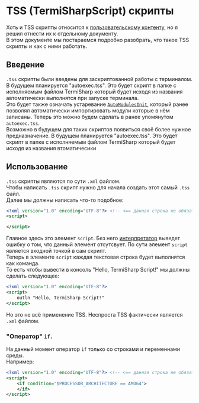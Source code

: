 # TSS (TermiSharpScript) скрипты
Хоть и TSS скрипты относится к [пользовательскому контенту](ПользовательскийКонтент.md), но я решил отнести их к отдельному документу.<br>
В этом документе мы постараемся подробно разобрать, что такое TSS скрипты и как с ними работать.
## Введение
`.tss` скрипты были введены для заскриптованной работы с терминалом.<br>
В будущем планируется "autoexec.tss". Это будет скрипт в папке с исполняемым файлом TermiSharp который будет исходя из названия автоматически выполнятся при запуске терминала.<br>
Это будет также означать устаревание [`AutoModulesInit`](../../src/Config.cs#L15), который ранее позволял автоматически импортировать модули которые в нём записаны. Теперь это можно будем сделать в ранее упомянутом `autoexec.tss`.<br>
Возможно в будущем для таких скриптов появиться своё более нужное предназначение.
В будущем планируется "autoexec.tss". Это будет скрипт в папке с исполняемым файлом TermiSharp который будет исходя из названия втоматичесики
## Использование
`.tss` скрипты являются по сути `.xml` файлом.<br>
Чтобы написать `.tss` скрипт нужно для начала создать этот самый `.tss` файл.<br>
Далее мы должны написать что-то подобное:
```xml
<?xml version="1.0" encoding="UTF-8"?> <!-- <== данная строка не обязательна -->
<script>

</script>
```
Главное здесь это элемент `script`. Без него [интерпретатор](../../src/TSScript/Interpreter.cs#L9) выведет ошибку о том, что данный элемент отсутсвует. По сути элемент `script` является входной точкой в сам скрипт.<br>
Теперь в элементе `script` каждая текстовая строка будет выполнятся как команда.<br>
То есть чтобы вывести в консоль "Hello, TermiSharp Script!" мы должны сделать следующее:
```xml
<?xml version="1.0" encoding="UTF-8"?>
<script>
    outln "Hello, TermiSharp Script!"
</script>
```
Но это не всё применение TSS. Неспроста TSS фактически является `.xml` файлом.
### "Оператор" `if`.
На данный момент оператор `if` только со строками и переменнами среды.<br>
Например:
```xml
<?xml version="1.0" encoding="UTF-8"?> <!-- <== данная строка не обязательна -->
<script>
    <if condition="$PROCESSOR_ARCHITECTURE == AMD64">
    </if>
</script>
```